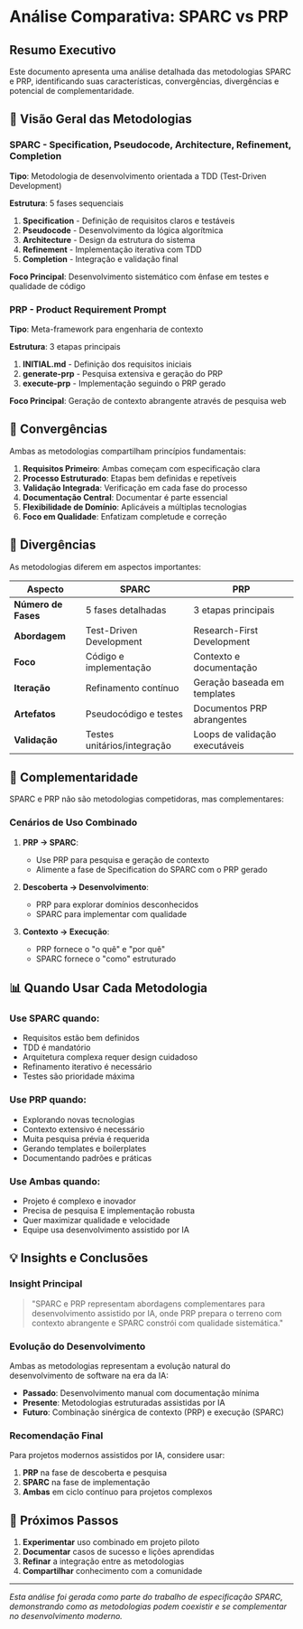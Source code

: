 # Análise Comparativa: SPARC vs PRP

## Resumo Executivo

Este documento apresenta uma análise detalhada das metodologias SPARC e PRP, identificando suas características, convergências, divergências e potencial de complementaridade.

## 🎯 Visão Geral das Metodologias

### SPARC - Specification, Pseudocode, Architecture, Refinement, Completion

**Tipo**: Metodologia de desenvolvimento orientada a TDD (Test-Driven Development)

**Estrutura**: 5 fases sequenciais
1. **Specification** - Definição de requisitos claros e testáveis
2. **Pseudocode** - Desenvolvimento da lógica algorítmica
3. **Architecture** - Design da estrutura do sistema
4. **Refinement** - Implementação iterativa com TDD
5. **Completion** - Integração e validação final

**Foco Principal**: Desenvolvimento sistemático com ênfase em testes e qualidade de código

### PRP - Product Requirement Prompt

**Tipo**: Meta-framework para engenharia de contexto

**Estrutura**: 3 etapas principais
1. **INITIAL.md** - Definição dos requisitos iniciais
2. **generate-prp** - Pesquisa extensiva e geração do PRP
3. **execute-prp** - Implementação seguindo o PRP gerado

**Foco Principal**: Geração de contexto abrangente através de pesquisa web

## 🔄 Convergências

Ambas as metodologias compartilham princípios fundamentais:

1. **Requisitos Primeiro**: Ambas começam com especificação clara
2. **Processo Estruturado**: Etapas bem definidas e repetíveis
3. **Validação Integrada**: Verificação em cada fase do processo
4. **Documentação Central**: Documentar é parte essencial
5. **Flexibilidade de Domínio**: Aplicáveis a múltiplas tecnologias
6. **Foco em Qualidade**: Enfatizam completude e correção

## 🔀 Divergências

As metodologias diferem em aspectos importantes:

| Aspecto | SPARC | PRP |
|---------|-------|-----|
| **Número de Fases** | 5 fases detalhadas | 3 etapas principais |
| **Abordagem** | Test-Driven Development | Research-First Development |
| **Foco** | Código e implementação | Contexto e documentação |
| **Iteração** | Refinamento contínuo | Geração baseada em templates |
| **Artefatos** | Pseudocódigo e testes | Documentos PRP abrangentes |
| **Validação** | Testes unitários/integração | Loops de validação executáveis |

## 🤝 Complementaridade

SPARC e PRP não são metodologias competidoras, mas complementares:

### Cenários de Uso Combinado

1. **PRP → SPARC**: 
   - Use PRP para pesquisa e geração de contexto
   - Alimente a fase de Specification do SPARC com o PRP gerado

2. **Descoberta → Desenvolvimento**:
   - PRP para explorar domínios desconhecidos
   - SPARC para implementar com qualidade

3. **Contexto → Execução**:
   - PRP fornece o "o quê" e "por quê"
   - SPARC fornece o "como" estruturado

## 📊 Quando Usar Cada Metodologia

### Use SPARC quando:
- Requisitos estão bem definidos
- TDD é mandatório
- Arquitetura complexa requer design cuidadoso
- Refinamento iterativo é necessário
- Testes são prioridade máxima

### Use PRP quando:
- Explorando novas tecnologias
- Contexto extensivo é necessário
- Muita pesquisa prévia é requerida
- Gerando templates e boilerplates
- Documentando padrões e práticas

### Use Ambas quando:
- Projeto é complexo e inovador
- Precisa de pesquisa E implementação robusta
- Quer maximizar qualidade e velocidade
- Equipe usa desenvolvimento assistido por IA

## 💡 Insights e Conclusões

### Insight Principal
> "SPARC e PRP representam abordagens complementares para desenvolvimento assistido por IA, onde PRP prepara o terreno com contexto abrangente e SPARC constrói com qualidade sistemática."

### Evolução do Desenvolvimento
Ambas as metodologias representam a evolução natural do desenvolvimento de software na era da IA:
- **Passado**: Desenvolvimento manual com documentação mínima
- **Presente**: Metodologias estruturadas assistidas por IA
- **Futuro**: Combinação sinérgica de contexto (PRP) e execução (SPARC)

### Recomendação Final
Para projetos modernos assistidos por IA, considere usar:
1. **PRP** na fase de descoberta e pesquisa
2. **SPARC** na fase de implementação
3. **Ambas** em ciclo contínuo para projetos complexos

## 🔮 Próximos Passos

1. **Experimentar** uso combinado em projeto piloto
2. **Documentar** casos de sucesso e lições aprendidas
3. **Refinar** a integração entre as metodologias
4. **Compartilhar** conhecimento com a comunidade

---

*Esta análise foi gerada como parte do trabalho de especificação SPARC, demonstrando como as metodologias podem coexistir e se complementar no desenvolvimento moderno.*